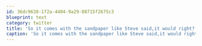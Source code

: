 ```yaml
---
id: 36dc9638-1f2a-4404-9a29-88715f2675c3
blueprint: text
category: twitter
title: 'So it comes with the sandpaper like Steve said,it would right?'
caption: 'So it comes with the sandpaper like Steve said,it would right?'
---
```

